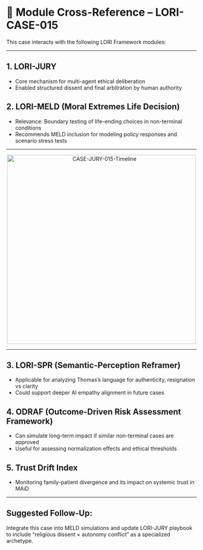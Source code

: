 # 🔗 Module Cross-Reference – LORI-CASE-015

This case interacts with the following LORI Framework modules:

---

## 1. **LORI-JURY**  
- Core mechanism for multi-agent ethical deliberation  
- Enabled structured dissent and final arbitration by human authority

## 2. **LORI-MELD** (Moral Extremes Life Decision)  
- Relevance: Boundary testing of life-ending choices in non-terminal conditions  
- Recommends MELD inclusion for modeling policy responses and scenario stress tests

---

<p align="center">
<img src="assets/images/CASE-JURY-015-Timeline.png" alt="CASE-JURY-015-Timeline" width="500">
</p>

---
  
## 3. **LORI-SPR** (Semantic-Perception Reframer)  
- Applicable for analyzing Thomas’s language for authenticity, resignation vs clarity  
- Could support deeper AI empathy alignment in future cases

## 4. **ODRAF** (Outcome-Driven Risk Assessment Framework)  
- Can simulate long-term impact if similar non-terminal cases are approved  
- Useful for assessing normalization effects and ethical thresholds

## 5. **Trust Drift Index**  
- Monitoring family-patient divergence and its impact on systemic trust in MAiD

---

## Suggested Follow-Up:
Integrate this case into MELD simulations and update LORI-JURY playbook to include “religious dissent × autonomy conflict” as a specialized archetype.
